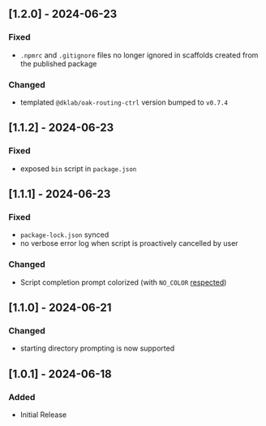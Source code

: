 ## [1.2.0] - 2024-06-23

### Fixed

- `.npmrc` and `.gitignore` files no longer ignored in scaffolds created from the published package

### Changed

- templated `@dklab/oak-routing-ctrl` version bumped to `v0.7.4`

## [1.1.2] - 2024-06-23

### Fixed

- exposed `bin` script in `package.json`

## [1.1.1] - 2024-06-23

### Fixed

- `package-lock.json` synced
- no verbose error log when script is proactively cancelled by user

### Changed

- Script completion prompt colorized (with `NO_COLOR` [respected](https://no-color.org/))

## [1.1.0] - 2024-06-21

### Changed

- starting directory prompting is now supported

## [1.0.1] - 2024-06-18

### Added

- Initial Release
